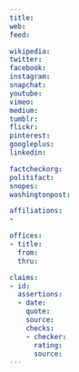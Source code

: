 ```yaml
---
title: 
web: 
feed: 

wikipedia: 
twitter: 
facebook: 
instagram: 
snapchat: 
youtube: 
vimeo: 
medium: 
tumblr: 
flickr: 
pinterest: 
googleplus: 
linkedin: 

factcheckorg: 
politifact: 
snopes: 
washingtonpost: 

affiliations:
- 

offices:
- title: 
  from: 
  thru: 

claims:
- id: 
  assertions:
  - date: 
    quote: 
    source: 
    checks:
    - checker: 
      rating: 
      source: 
---
```

